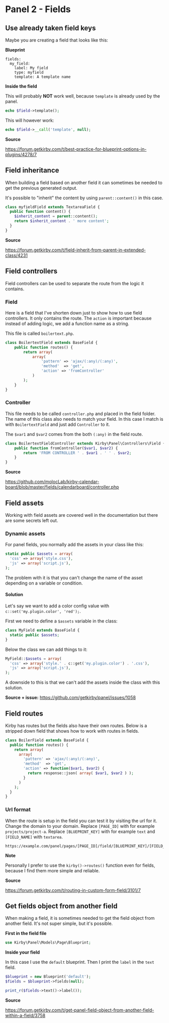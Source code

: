 # Panel 2 - Fields

## Use already taken field keys

Maybe you are creating a field that looks like this:

**Blueprint**

```text
fields:
  my_field:
    label: My field
    type: myfield
    template: A template name
```

**Inside the field**

This will probably **NOT** work well, because `template` is already used by the panel.

```php
echo $field->template();
```

This will however work:

```php
echo $field->__call('template', null);
```

**Source**

https://forum.getkirby.com/t/best-practice-for-blueprint-options-in-plugins/4278/7

## Field inheritance

When building a field based on another field it can sometimes be needed to get the previous generated output.

It's possible to "inherit" the content by using `parent::content()` in this case.

```php
class myfieldField extends TextareaField {
  public function content() {
    $inherit_content = parent::content();
    return $inherit_content . ' more content';
  }
}
```

**Source**

https://forum.getkirby.com/t/field-inherit-from-parent-in-extended-class/4231

## Field controllers

Field controllers can be used to separate the route from the logic it contains.

### Field

Here is a field that I've shorten down just to show how to use field controllers. It only contains the route. The `action` is important because instead of adding logic, we add a function name as a string.

This file is called `boilertext.php`.

```php
class BoilertextField extends BaseField {
	public function routes() {
		return array(
			array(
				'pattern' => 'ajax/(:any)/(:any)',
				'method'  => 'get',
				'action' => 'fromController'
			)
		);
	}
}
```

### Controller

This file needs to be called `controller.php` and placed in the field folder. The name of this class also needs to match your field. In this case I match is with `BoilertextField` and just add `Controller` to it.

The `$var1` and `$var2` comes from the both `(:any)` in the field route.

```php
class BoilertextFieldController extends Kirby\Panel\Controllers\Field {
	public function fromController($var1, $var2) {
		return 'FROM CONTROLLER ' . $var1 . ' ' . $var2;
	}
}
```

**Source**

https://github.com/molocLab/kirby-calendar-board/blob/master/fields/calendarboard/controller.php

## Field assets

Working with field assets are covered well in the documentation but there are some secrets left out.

### Dynamic assets

For panel fields, you normally add the assets in your class like this:

```php
static public $assets = array(
  'css' => array('style.css'),
  'js' => array('script.js'),
);
```

The problem with it is that you can't change the name of the asset depending on a variable or condition.

#### Solution

Let's say we want to add a color config value with `c::set('my.plugin.color', 'red');`.

First we need to define a `$assets` variable in the class:

```php
class MyField extends BaseField {
  static public $assets;
}
```

Below the class we can add things to it:

```php
MyField::$assets = array(
  'css' => array('style.' . c::get('my.plugin.color') . '.css'),
  'js' => array('script.js'),
);
```

A downside to this is that we can't add the assets inside the class with this solution.

**Source + issue:** https://github.com/getkirby/panel/issues/1058

## Field routes

Kirby has routes but the fields also have their own routes. Below is a stripped down field that shows how to work with routes in fields.

```php
class BoilerField extends BaseField {
  public function routes() {
    return array(
      array(
        'pattern' => 'ajax/(:any)/(:any)',
        'method'  => 'get',
        'action' => function($var1, $var2) {
          return response::json( array( $var1, $var2 ) );
        }
      )
    );
  }
}
```

### Url format

When the route is setup in the field you can test it by visiting the url for it. Change the domain to your domain. Replace `[PAGE_ID]` with for example `projects/project-a`. Replace `[BLUEPRINT_KEY]` with for example `text` and `[FIELD_NAME]` with `textarea`.

```text
https://example.com/panel/pages/[PAGE_ID]/field/[BLUEPRINT_KEY]/[FIELD_NAME]/ajax/var1/var2
```

**Note**

Personally I prefer to use the `kirby()->routes()` function even for fields, because I find them more simple and reliable.

**Source**

https://forum.getkirby.com/t/routing-in-custom-form-field/3101/7

## Get fields object from another field

When making a field, it is sometimes needed to get the field object from another field. It's not super simple, but it's possible.

**First in the field file**

```php
use Kirby\Panel\Models\Page\Blueprint;
```

**Inside your field**

In this case I use the `default` blueprint. Then I print the `label` in the `text` field. 

```php
$blueprint = new Blueprint('default');
$fields = $blueprint->fields(null);

print_r($fields->text()->label());
```

**Source**

https://forum.getkirby.com/t/get-panel-field-object-from-another-field-within-a-field/3758
